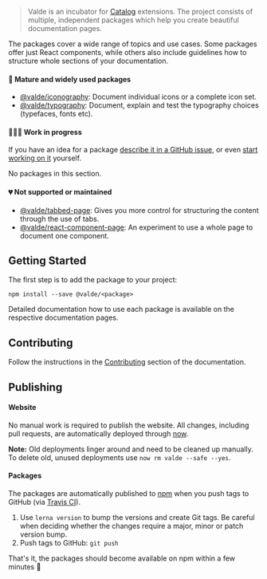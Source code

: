 > Valde is an incubator for [Catalog](https://www.catalog.style) extensions. The project consists of multiple, independent packages which help you create beautiful documentation pages.

The packages cover a wide range of topics and use cases. Some packages offer just React components, while others also include guidelines how to structure whole sections of your documentation.

#### 🎉 Mature and widely used packages

 - [@valde/iconography](/packages/iconography): Document individual icons or a complete icon set.
 - [@valde/typography](/packages/typography): Document, explain and test the typography choices (typefaces, fonts etc).

#### 👷🏽‍♀️ Work in progress

If you have an idea for a package [describe it in a GitHub issue](https://github.com/wereHamster/valde/issues), or even [start working on it](/contributing#create-new-package) yourself.

No packages in this section.

#### 💔 Not supported or maintained

 - [@valde/tabbed-page](/packages/tabbed-page): Gives you more control for structuring the content through the use of tabs.
 - [@valde/react-component-page](/packages/react-component-page): An experiment to use a whole page to document one component.

## Getting Started

The first step is to add the package to your project:

```
npm install --save @valde/<package>
```

Detailed documentation how to use each package is available on the respective documentation pages.

## Contributing

Follow the instructions in the [Contributing](https://valde.caurea.org/#/contributing)  section of the documentation.

## Publishing

#### Website

No manual work is required to publish the website. All changes, including pull requests, are automatically deployed through [now](https://zeit.co/now).

**Note:** Old deployments linger around and need to be cleaned up manually. To delete old, unused deployments use `now rm valde --safe --yes`.

#### Packages

The packages are automatically published to [npm](https://www.npmjs.com/) when you push tags to GitHub (via [Travis CI](https://travis-ci.org/wereHamster/valde)).

 1. Use `lerna version` to bump the versions and create Git tags. Be careful when deciding whether the changes require a major, minor or patch version bump.
 2. Push tags to GitHub: `git push`

That's it, the packages should become available on npm within a few minutes 🍾
